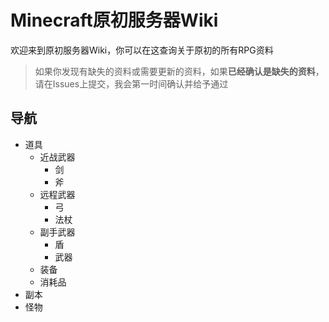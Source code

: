 # Minecraft原初服务器Wiki
欢迎来到原初服务器Wiki，你可以在这查询关于原初的所有RPG资料

>如果你发现有缺失的资料或需要更新的资料，如果**已经确认是缺失的资料**，请在Issues上提交，我会第一时间确认并给予通过

## 导航
* 道具
  * 近战武器
    * 剑
    * 斧
  * 远程武器
    * 弓
    * 法杖
  * 副手武器
    * 盾
    * 武器
  * 装备
  * 消耗品
* 副本
* 怪物
